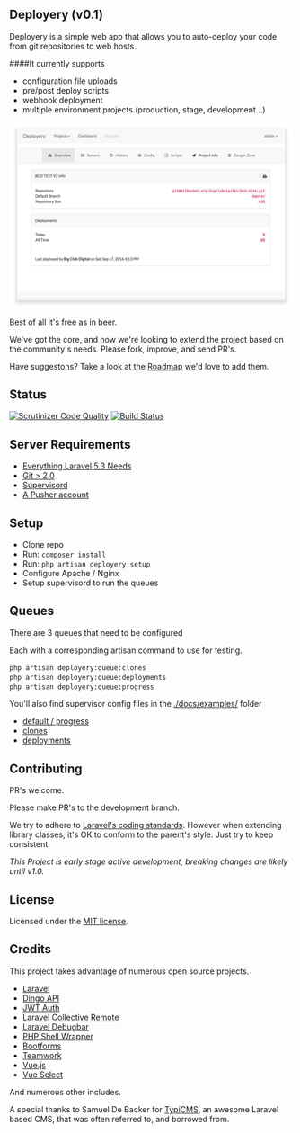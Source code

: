 ## Deployery (v0.1)

Deployery is a simple web app that allows you to auto-deploy your code from git repositories to web hosts.

####It currently supports

- configuration file uploads
- pre/post deploy scripts
- webhook deployment
- multiple environment projects (production, stage, development...)

![main](./docs/images/project_page.png)

Best of all it's free as in beer.

We've got the core, and now we're looking to extend the project based on the community's needs. Please fork, improve, and send PR's.

Have suggestons? Take a look at the [Roadmap](./docs/roadmap.md) we'd love to add them.

## Status
[![Scrutinizer Code Quality](https://scrutinizer-ci.com/g/eahrold/Deployery/badges/quality-score.png?b=master)](https://scrutinizer-ci.com/g/eahrold/Deployery/?branch=master)
[![Build Status](https://scrutinizer-ci.com/g/eahrold/Deployery/badges/build.png?b=master)](https://scrutinizer-ci.com/g/eahrold/Deployery/build-status/master)


## Server Requirements
- [Everything Laravel 5.3 Needs](https://laravel.com/docs/master)
- [Git > 2.0](https://git-scm.com)
- [Supervisord](http://supervisord.org)
- [A Pusher account](https://pusher.com)

## Setup

- Clone repo
- Run: `composer install`
- Run: `php artisan deployery:setup`
- Configure Apache / Nginx
- Setup supervisord to run the queues

## Queues
There are 3 queues that need to be configured

Each with a corresponding artisan command to use for testing.

``` bash
php artisan deployery:queue:clones
php artisan deployery:queue:deployments
php artisan deployery:queue:progress
```

You'll also find supervisor config files in the [./docs/examples/]() folder

- [default / progress](./docs/examples/supervisord.deployery.progress.conf)
- [clones](./docs/examples/supervisord.deployery.clones.conf)
- [deployments](./docs/examples/supervisord.deployery.deployments.conf)

## Contributing
PR's welcome.

Please make PR's to the development branch.

We try to adhere to [Laravel's coding standards](https://laravel.com/docs/5.3/contributions#coding-style). However when extending library classes, it's OK to conform to the parent's style. Just try to keep consistent.

_This Project is early stage active development, breaking changes are likely until v1.0._

## License
Licensed under the [MIT license](http://opensource.org/licenses/MIT).

## Credits
This project takes advantage of numerous open source projects.

- [Laravel](https://github.com/laravel/laravel)
- [Dingo API](https://github.com/dingo/api)
- [JWT Auth](https://github.com/tymondesigns/jwt-auth)
- [Laravel Collective Remote](https://github.com/LaravelCollective/remote)
- [Laravel Debugbar](https://github.com/barryvdh/laravel-debugbar)
- [PHP Shell Wrapper](https://github.com/adambrett/php-shell-wrapper)
- [Bootforms](https://github.com/adamwathan/bootforms)
- [Teamwork](https://github.com/mpociot/teamwork)
- [Vue.js](https://github.com/vuejs/vue)
- [Vue Select](https://github.com/sagalbot/vue-select)

And numerous other includes.

A special thanks to Samuel De Backer for [TypiCMS](http://typicms.org), an awesome Laravel based CMS, that was often referred to, and borrowed from.


